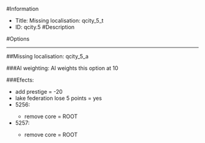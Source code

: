 #Information
 - Title: Missing localisation: qcity_5_t
 - ID: qcity.5
#Description

#Options

___
##Missing localisation: qcity_5_a

###AI weighting:
AI weights this option at 10


###Efects:<ul><li>add prestige = -20</li><li>lake federation lose 5 points = yes</li><li>5256:</li><ul><li>remove core = ROOT</li></ul><li>5257:</li><ul><li>remove core = ROOT</li></ul></ul>
